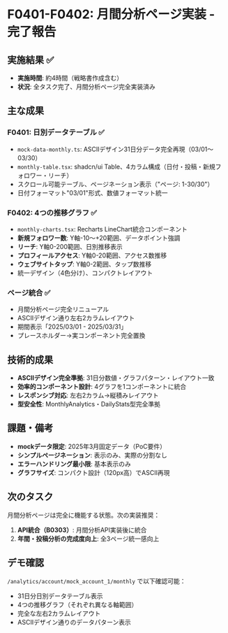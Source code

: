 # F0401-F0402: 月間分析ページ実装 - 完了報告

## 実施結果 ✅
- **実施時間**: 約4時間（戦略書作成含む）
- **状況**: 全タスク完了、月間分析ページ完全実装済み

## 主な成果

### F0401: 日別データテーブル ✅
- `mock-data-monthly.ts`: ASCIIデザイン31日分データ完全再現（03/01〜03/30）
- `monthly-table.tsx`: shadcn/ui Table、4カラム構成（日付・投稿・新規フォロワー・リーチ）
- スクロール可能テーブル、ページネーション表示（"ページ: 1-30/30"）
- 日付フォーマット"03/01"形式、数値フォーマット統一

### F0402: 4つの推移グラフ ✅
- `monthly-charts.tsx`: Recharts LineChart統合コンポーネント
- **新規フォロワー数**: Y軸-10〜+20範囲、データポイント強調
- **リーチ**: Y軸0-200範囲、日別推移表示
- **プロフィールアクセス**: Y軸0-20範囲、アクセス数推移
- **ウェブサイトタップ**: Y軸0-2範囲、タップ数推移
- 統一デザイン（4色分け）、コンパクトレイアウト

### ページ統合 ✅
- 月間分析ページ完全リニューアル
- ASCIIデザイン通り左右2カラムレイアウト
- 期間表示「2025/03/01 - 2025/03/31」
- プレースホルダー→実コンポーネント完全置換

## 技術的成果
- **ASCIIデザイン完全準拠**: 31日分数値・グラフパターン・レイアウト一致
- **効率的コンポーネント設計**: 4グラフを1コンポーネントに統合
- **レスポンシブ対応**: 左右2カラム→縦積みレイアウト
- **型安全性**: MonthlyAnalytics・DailyStats型完全準拠

## 課題・備考
- **mockデータ限定**: 2025年3月固定データ（PoC要件）
- **シンプルページネーション**: 表示のみ、実際の分割なし
- **エラーハンドリング最小限**: 基本表示のみ
- **グラフサイズ**: コンパクト設計（120px高）でASCII再現

## 次のタスク
月間分析ページは完全に機能する状態。次の実装推奨：
1. **API統合（B0303）**: 月間分析API実装後に統合
2. **年間・投稿分析の完成度向上**: 全3ページ統一感向上

## デモ確認
`/analytics/account/mock_account_1/monthly` で以下確認可能：
- 31日分日別データテーブル表示
- 4つの推移グラフ（それぞれ異なる軸範囲）
- 完全な左右2カラムレイアウト
- ASCIIデザイン通りのデータパターン表示